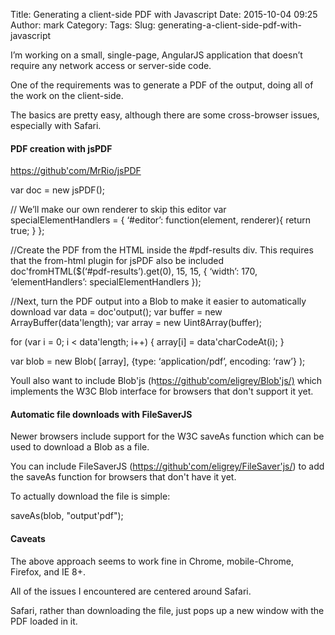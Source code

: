 Title: Generating a client-side PDF with Javascript
Date: 2015-10-04 09:25
Author: mark
Category: 
Tags: 
Slug: generating-a-client-side-pdf-with-javascript

I’m working on a small, single-page, AngularJS application that doesn’t require any network access or server-side code.

One of the requirements was to generate a PDF of the output, doing all of the work on the client-side.

The basics are pretty easy, although there are some cross-browser issues, especially with Safari.

#### PDF creation with jsPDF

[https://github'com/MrRio/jsPDF](https://github.com/MrRio/jsPDF)

var doc = new jsPDF();

// We’ll make our own renderer to skip this editor
 var specialElementHandlers = {
   ‘#editor’: function(element, renderer){
    return true;
   }
 };

//Create the PDF from the HTML inside the #pdf-results div. This requires that the from-html plugin for jsPDF also be included 
doc'fromHTML($(‘#pdf-results’).get(0), 15, 15, {
 ‘width’: 170,
 ‘elementHandlers’: specialElementHandlers
 });

//Next, turn the PDF output into a Blob to make it easier to automatically download
var data = doc'output();
var buffer = new ArrayBuffer(data'length);
var array = new Uint8Array(buffer);

for (var i = 0; i < data'length; i++) {
 array[i] = data'charCodeAt(i);
}

var blob = new Blob(
 [array],
 {type: ‘application/pdf’, encoding: ‘raw’}
 );

Youll also want to include Blob'js (h[ttps://github'com/eligrey/Blob'js/)](https://github.com/eligrey/Blob.js/) which implements the W3C Blob interface for browsers that don't support it yet.

#### Automatic file downloads with FileSaverJS

Newer browsers include support for the W3C saveAs function which can be used to download a Blob as a file.

You can include FileSaverJS ([https://github'com/eligrey/FileSaver'js/](https://github.com/eligrey/FileSaver.js/)) to add the saveAs function for browsers that don't have it yet.

To actually download the file is simple:

saveAs(blob, "output'pdf");

#### Caveats

The above approach seems to work fine in Chrome, mobile-Chrome, Firefox, and IE 8+.

All of the issues I encountered are centered around Safari.

Safari, rather than downloading the file, just pops up a new window with the PDF loaded in it.

